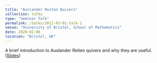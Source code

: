 ```yaml
---
title: "Auslander Reiten Quivers"
collection: talks
type: "Seminar Talk"
permalink: /talks/2012-03-01-talk-1
venue: "University of Bristol, School of Mathematics"
date: 2020-02-06
location: "Bristol, UK"
---
```


A brief introduction to Auslander Reiten quivers and why they are useful.
([Slides](./files/pres-ARQ.pdf))
